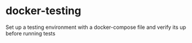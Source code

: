 # docker-testing
Set up a testing environment with a docker-compose file and verify its up before running tests
